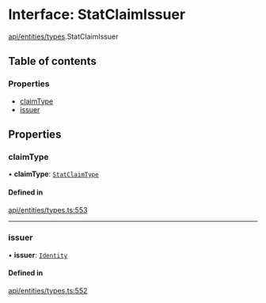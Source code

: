# Interface: StatClaimIssuer

[api/entities/types](../wiki/api.entities.types).StatClaimIssuer

## Table of contents

### Properties

- [claimType](../wiki/api.entities.types.StatClaimIssuer#claimtype)
- [issuer](../wiki/api.entities.types.StatClaimIssuer#issuer)

## Properties

### claimType

• **claimType**: [`StatClaimType`](../wiki/api.entities.types#statclaimtype)

#### Defined in

[api/entities/types.ts:553](https://github.com/PolymeshAssociation/polymesh-sdk/blob/fe2e6dd1/src/api/entities/types.ts#L553)

___

### issuer

• **issuer**: [`Identity`](../wiki/api.entities.Identity.Identity)

#### Defined in

[api/entities/types.ts:552](https://github.com/PolymeshAssociation/polymesh-sdk/blob/fe2e6dd1/src/api/entities/types.ts#L552)
